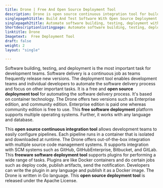 ```yaml
---
title: Drone | Free And Open Source Deployment Tool
description: Drone is open source continuous integration tool for building and deploying software. Easily configure and run the pipeline in an isolated Docker container.
singlepageh1title: Build And Test Software With Open Source Deployment Tool
singlepageh2title: Automate software building, testing, deployment with self-service Continuous Integration and Continuous Delivery platform based on Go language.
Shortdescriptionlistingpage: Automate software building, testing, deployment with self-service Continuous Integration and Continuous Delivery platform based on Go language.
linktitle: Drone
Imagetext:  Free Deployment Tool 
draft: false
weight: 2
layout: "single"

---
```


Software building, testing, and deployment is the most important task for development teams. Software delivery is a continuous job as teams frequently release new versions. The deployment tool enables development teams and individual developers to automate the software delivery process and focus on other important tasks. It is a free and **open source deployment tool** for automating the software delivery process. It's based on container technology. The Drone offers two versions such as Enterprise edition, and community edition. Enterprise edition is paid one whereas community edition is free to use. This **free software deployment** platform supports multiple operating systems. Further, it works with any language and database.

This **open source continuous integration tool** allows development teams to easily configure pipelines. Each pipeline runs in a container that is isolated and downloaded at runtime. The Drone offers out-of-the-box integration with multiple source code management systems. It supports integration with SCM systems such as GitHub, GitHubEnterprise, Bitbucket, and GitLab. This **freeware software deployment tool** supports plugins for performing a wide range of tasks. Plugins are like Docker containers and do certain jobs such as deploy code, publish artifacts, send the notification. Developers can write the plugin in any language and publish it as a Docker image. The Drone is written in Go language. This **open source deployment tool** is released under the Apache License.